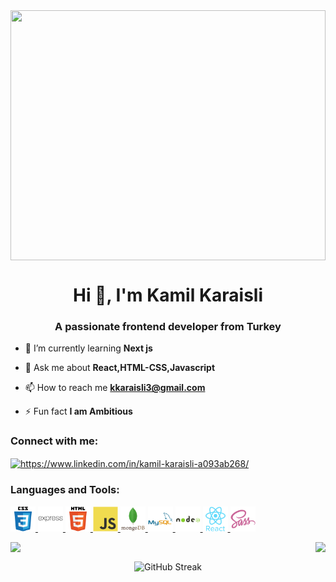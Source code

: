   

<img align="center" width="100%" height="400px" src="https://topsoftwarecompanies.co/front_assets/img/blog/React_For_Front-End_Development.jpg" onclick="return false;">

<h1 align="center">Hi 👋, I'm Kamil Karaisli</h1>
<h3 align="center">A passionate frontend developer from Turkey</h3>

- 🌱 I’m currently learning **Next js**

- 💬 Ask me about **React,HTML-CSS,Javascript**

- 📫 How to reach me **kkaraisli3@gmail.com**

- ⚡ Fun fact **I am Ambitious**

<h3 align="left">Connect with me:</h3>
<p align="left">
<a href="https://www.linkedin.com/in/kamil-karaisli-a093ab268/" target="blank"><img align="center" src="https://raw.githubusercontent.com/rahuldkjain/github-profile-readme-generator/master/src/images/icons/Social/linked-in-alt.svg" alt="https://www.linkedin.com/in/kamil-karaisli-a093ab268/" height="30" width="40" /></a>
</p>

<h3 align="left">Languages and Tools:</h3>
<p align="left"> <a href="https://www.w3schools.com/css/" target="_blank" rel="noreferrer"> <img src="https://raw.githubusercontent.com/devicons/devicon/master/icons/css3/css3-original-wordmark.svg" alt="css3" width="40" height="40"/> </a> <a href="https://expressjs.com" target="_blank" rel="noreferrer"> <img src="https://raw.githubusercontent.com/devicons/devicon/master/icons/express/express-original-wordmark.svg" alt="express" width="40" height="40"/> </a> <a href="https://www.w3.org/html/" target="_blank" rel="noreferrer"> <img src="https://raw.githubusercontent.com/devicons/devicon/master/icons/html5/html5-original-wordmark.svg" alt="html5" width="40" height="40"/> </a> <a href="https://developer.mozilla.org/en-US/docs/Web/JavaScript" target="_blank" rel="noreferrer"> <img src="https://raw.githubusercontent.com/devicons/devicon/master/icons/javascript/javascript-original.svg" alt="javascript" width="40" height="40"/> </a> <a href="https://www.mongodb.com/" target="_blank" rel="noreferrer"> <img src="https://raw.githubusercontent.com/devicons/devicon/master/icons/mongodb/mongodb-original-wordmark.svg" alt="mongodb" width="40" height="40"/> </a> <a href="https://www.mysql.com/" target="_blank" rel="noreferrer"> <img src="https://raw.githubusercontent.com/devicons/devicon/master/icons/mysql/mysql-original-wordmark.svg" alt="mysql" width="40" height="40"/> </a> <a href="https://nodejs.org" target="_blank" rel="noreferrer"> <img src="https://raw.githubusercontent.com/devicons/devicon/master/icons/nodejs/nodejs-original-wordmark.svg" alt="nodejs" width="40" height="40"/> </a> <a href="https://reactjs.org/" target="_blank" rel="noreferrer"> <img src="https://raw.githubusercontent.com/devicons/devicon/master/icons/react/react-original-wordmark.svg" alt="react" width="40" height="40"/> </a> <a href="https://sass-lang.com" target="_blank" rel="noreferrer"> <img src="https://raw.githubusercontent.com/devicons/devicon/master/icons/sass/sass-original.svg" alt="sass" width="40" height="40"/> </a> </p>

<div>
  <img height="170" align="left"  src="https://github-readme-stats.vercel.app/api/top-langs/?username=kamil1485&layout=compact&theme=graywhite" />
<img height="170" align="right" src="https://github-readme-stats.vercel.app/api?username=kamil1485&show_icons=true&theme=graywhite&count_private=true" />
</div>
<br />
<p align="center">
  <img style="margin: 0 auto;" src="https://github-readme-streak-stats.herokuapp.com/?user=kamil1485" alt="GitHub Streak">
</p>


